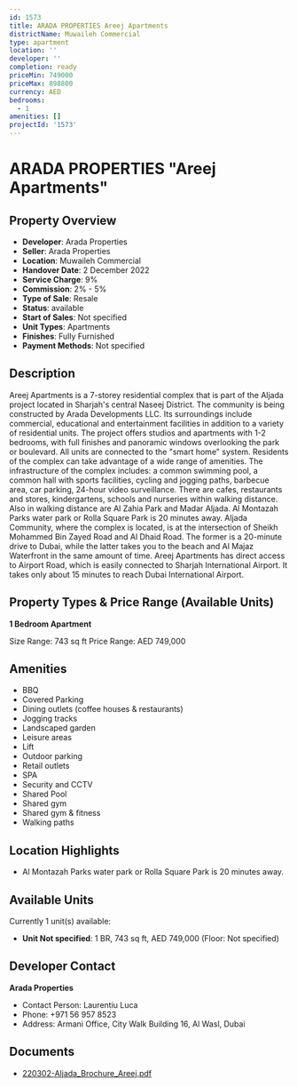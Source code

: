 ```yaml
---
id: 1573
title: ARADA PROPERTIES Areej Apartments
districtName: Muwaileh Commercial
type: apartment
location: ''
developer: ''
completion: ready
priceMin: 749000
priceMax: 898800
currency: AED
bedrooms:
  - 1
amenities: []
projectId: '1573'
---
```


# ARADA PROPERTIES "Areej Apartments"

## Property Overview
- **Developer**: Arada Properties
- **Seller**: Arada Properties
- **Location**: Muwaileh Commercial
- **Handover Date**: 2 December 2022
- **Service Charge**: 9%
- **Commission**: 2% - 5%
- **Type of Sale**: Resale
- **Status**: available
- **Start of Sales**: Not specified
- **Unit Types**: Apartments
- **Finishes**: Fully Furnished
- **Payment Methods**: Not specified

## Description
Areej Apartments is a 7-storey residential complex that is part of the Aljada project located in Sharjah's central Naseej District. The community is being constructed by Arada Developments LLC. Its surroundings include commercial, educational and entertainment facilities in addition to a variety of residential units. The project offers studios and apartments with 1-2 bedrooms, with full finishes and panoramic windows overlooking the park or boulevard. All units are connected to the "smart home" system. Residents of the complex can take advantage of a wide range of amenities. The infrastructure of the complex includes: a common swimming pool, a common hall with sports facilities, cycling and jogging paths, barbecue area, car parking, 24-hour video surveillance. There are cafes, restaurants and stores, kindergartens, schools and nurseries within walking distance. Also in walking distance are Al Zahia Park and Madar Aljada. Al Montazah Parks water park or Rolla Square Park is 20 minutes away. Aljada Community, where the complex is located, is at the intersection of Sheikh Mohammed Bin Zayed Road and Al Dhaid Road. The former is a 20-minute drive to Dubai, while the latter takes you to the beach and Al Majaz Waterfront in the same amount of time. Areej Apartments has direct access to Airport Road, which is easily connected to Sharjah International Airport. It takes only about 15 minutes to reach Dubai International Airport.

## Property Types & Price Range (Available Units)
**1 Bedroom Apartment**

Size Range: 743 sq ft
Price Range: AED 749,000

## Amenities
- BBQ
- Covered Parking
- Dining outlets  (coffee houses & restaurants)
- Jogging tracks
- Landscaped garden
- Leisure areas
- Lift
- Outdoor parking
- Retail outlets
- SPA
- Security and CCTV
- Shared Pool
- Shared gym
- Shared gym & fitness
- Walking paths

## Location Highlights
- Al Montazah Parks water park or Rolla Square Park is 20 minutes away.

## Available Units
Currently 1 unit(s) available:
- **Unit Not specified**: 1 BR, 743 sq ft, AED 749,000 (Floor: Not specified)

## Developer Contact
**Arada Properties**
- Contact Person: Laurentiu Luca
- Phone: +971 56 957 8523
- Address: Armani Office, City Walk Building 16, Al Wasl, Dubai

## Documents
- [220302-Aljada_Brochure_Areej.pdf](https://cdn.geniemap.net/2024/07/08/Z9KahA06grialekPLfgmxxbqDc3LJ3zdCVz1RdOn.pdf)
